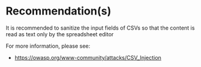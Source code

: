 # Recommendation(s)

It is recommended to sanitize the input fields of CSVs so that the content is read as text only by the spreadsheet editor

For more information, please see:

- <https://owasp.org/www-community/attacks/CSV_Injection>
